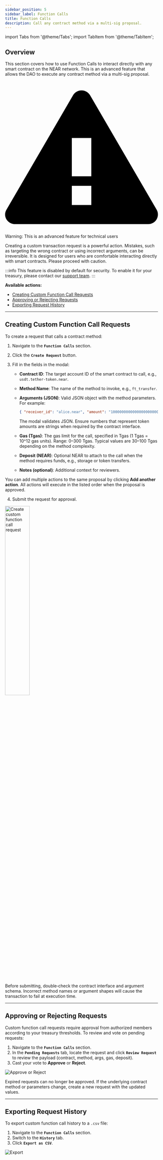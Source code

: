 ```yaml
---
sidebar_position: 5
sidebar_label: Function Calls
title: Function Calls
description: Call any contract method via a multi‑sig proposal.
---
```


import Tabs from '@theme/Tabs';
import TabItem from '@theme/TabItem';

## Overview

This section covers how to use Function Calls to interact directly with any smart contract on the NEAR network. This is an advanced feature that allows the DAO to execute any contract method via a multi-sig proposal.

<div class="theme-admonition theme-admonition-warning alert alert--warning admonition_LlT9"><div class="admonitionHeading_tbUL"><span class="admonitionIcon_kALy">
<svg viewBox="0 0 16 16"><path fill-rule="evenodd" d="M8.893 1.5c-.183-.31-.52-.5-.887-.5s-.703.19-.886.5L.138 13.499a.98.98 0 0 0 0 1.001c.193.31.53.501.886.501h13.964c.367 0 .704-.19.877-.5a1.03 1.03 0 0 0 .01-1.002L8.893 1.5zm.133 11.497H6.987v-2.003h2.039v2.003zm0-3.004H6.987V5.987h2.039v4.006z"></path></svg>
</span>Warning: This is an advanced feature for technical users</div>
<div class="admonitionContent_S0QG"><p>Creating a custom transaction request is a powerful action. Mistakes, such as targeting the wrong contract or using incorrect arguments, can be irreversible. It is designed for users who are comfortable interacting directly with smart contracts. Please proceed with caution.</p>
</div></div>

:::info
This feature is disabled by default for security. To enable it for your treasury, please contact our [support team](../help/support.md).
:::

**Available actions:**

- [Creating Custom Function Call Requests](#creating-custom-function-call-requests)
- [Approving or Rejecting Requests](#approving-or-rejecting-requests)
- [Exporting Request History](#exporting-request-history)

---

## Creating Custom Function Call Requests

To create a request that calls a contract method:

1.  Navigate to the **`Function Calls`** section.
2.  Click the **`Create Request`** button.
3.  Fill in the fields in the modal:

    - **Contract ID**: The target account ID of the smart contract to call, e.g., `usdt.tether-token.near`.
    - **Method Name**: The name of the method to invoke, e.g., `ft_transfer`.
    - **Arguments (JSON)**: Valid JSON object with the method parameters. For example:

      ```json
      { "receiver_id": "alice.near", "amount": "1000000000000000000000000" }
      ```

      The modal validates JSON. Ensure numbers that represent token amounts are strings when required by the contract interface.

    - **Gas (Tgas)**: The gas limit for the call, specified in Tgas (1 Tgas = 10^12 gas units). Range: 0–300 Tgas. Typical values are 30–100 Tgas depending on the method complexity.
    - **Deposit (NEAR)**: Optional NEAR to attach to the call when the method requires funds, e.g., storage or token transfers.
    - **Notes (optional)**: Additional context for reviewers.

You can add multiple actions to the same proposal by clicking **Add another action**. All actions will execute in the listed order when the proposal is approved.

4.  Submit the request for approval.

<div class="screenshot">
<img src="/img/custom/create.png" width="40%" alt="Create custom function call request" />
</div>

Before submitting, double‑check the contract interface and argument schema. Incorrect method names or argument shapes will cause the transaction to fail at execution time.

---

## Approving or Rejecting Requests

Custom function call requests require approval from authorized members according to your treasury thresholds. To review and vote on pending requests:

1.  Navigate to the **`Function Calls`** section.
2.  In the **`Pending Requests`** tab, locate the request and click **`Review Request`** to review the payload (contract, method, args, gas, deposit).
3.  Cast your vote to **Approve** or **Reject**.

<div class="screenshot">

![Approve or Reject](/img/custom/approve.png)

</div>

Expired requests can no longer be approved. If the underlying contract method or parameters change, create a new request with the updated values.

---

## Exporting Request History

To export custom function call history to a `.csv` file:

1.  Navigate to the **`Function Calls`** section.
2.  Switch to the **`History`** tab.
3.  Click **`Export as CSV`**.

<div class="screenshot">

![Export](/img/custom/csv-export.png)

</div>
